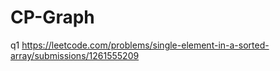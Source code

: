 # CP-Graph
q1 https://leetcode.com/problems/single-element-in-a-sorted-array/submissions/1261555209
